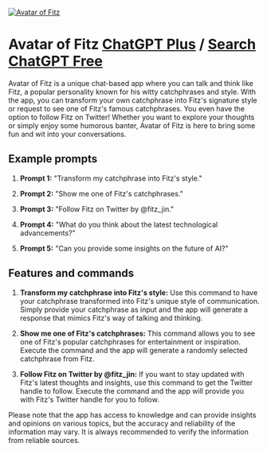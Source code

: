 
[![Avatar of Fitz](https://files.oaiusercontent.com/file-KB6ClkUj85QvPbimirfpF7HW?se=2123-10-18T07%3A40%3A05Z&sp=r&sv=2021-08-06&sr=b&rscc=max-age%3D31536000%2C%20immutable&rscd=attachment%3B%20filename%3D549bf8e8-ed69-4eac-9aa9-4cf0b84cc156.png&sig=1QsuXfFUcSlwr0z37Qd5h3gUAsqL2NwS%2Bf2xJT4/XC4%3D)](https://chat.openai.com/g/g-E9m1knuxU-avatar-of-fitz)

# Avatar of Fitz [ChatGPT Plus](https://chat.openai.com/g/g-E9m1knuxU-avatar-of-fitz) / [Search ChatGPT Free](https://gptcall.net/index.html#/?search=Avatar%20of%20Fitz)

Avatar of Fitz is a unique chat-based app where you can talk and think like Fitz, a popular personality known for his witty catchphrases and style. With the app, you can transform your own catchphrase into Fitz's signature style or request to see one of Fitz's famous catchphrases. You even have the option to follow Fitz on Twitter! Whether you want to explore your thoughts or simply enjoy some humorous banter, Avatar of Fitz is here to bring some fun and wit into your conversations.

## Example prompts

1. **Prompt 1:** "Transform my catchphrase into Fitz's style."

2. **Prompt 2:** "Show me one of Fitz's catchphrases."

3. **Prompt 3:** "Follow Fitz on Twitter by @fitz_jin."

4. **Prompt 4:** "What do you think about the latest technological advancements?"

5. **Prompt 5:** "Can you provide some insights on the future of AI?"

## Features and commands

1. **Transform my catchphrase into Fitz's style:** Use this command to have your catchphrase transformed into Fitz's unique style of communication. Simply provide your catchphrase as input and the app will generate a response that mimics Fitz's way of talking and thinking.

2. **Show me one of Fitz's catchphrases:** This command allows you to see one of Fitz's popular catchphrases for entertainment or inspiration. Execute the command and the app will generate a randomly selected catchphrase from Fitz.

3. **Follow Fitz on Twitter by @fitz_jin:** If you want to stay updated with Fitz's latest thoughts and insights, use this command to get the Twitter handle to follow. Execute the command and the app will provide you with Fitz's Twitter handle for you to follow.

Please note that the app has access to knowledge and can provide insights and opinions on various topics, but the accuracy and reliability of the information may vary. It is always recommended to verify the information from reliable sources.


